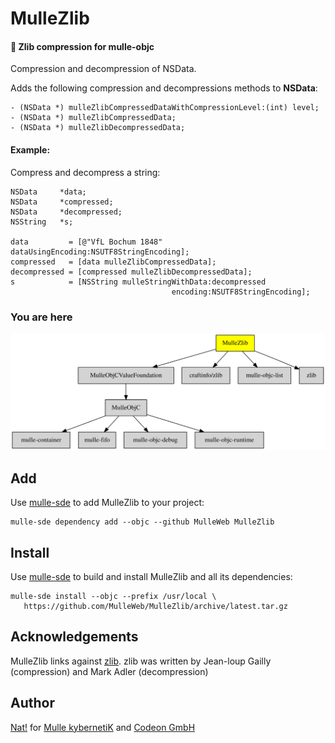 # MulleZlib

#### 🐘 Zlib compression for mulle-objc

Compression and decompression of NSData.

Adds the following compression and decompressions methods to **NSData**:

```
- (NSData *) mulleZlibCompressedDataWithCompressionLevel:(int) level;
- (NSData *) mulleZlibCompressedData;
- (NSData *) mulleZlibDecompressedData;
```

#### Example:

Compress and decompress a string:

```
NSData     *data;
NSData     *compressed;
NSData     *decompressed;
NSString   *s;

data         = [@"VfL Bochum 1848" dataUsingEncoding:NSUTF8StringEncoding];
compressed   = [data mulleZlibCompressedData];
decompressed = [compressed mulleZlibDecompressedData];
s            = [NSString mulleStringWithData:decompressed
                                    encoding:NSUTF8StringEncoding];
```


### You are here

![Overview](overview.dot.svg)


## Add

Use [mulle-sde](//github.com/mulle-sde) to add MulleZlib to your project:

```
mulle-sde dependency add --objc --github MulleWeb MulleZlib
```

## Install

Use [mulle-sde](//github.com/mulle-sde) to build and install MulleZlib and
all its dependencies:

```
mulle-sde install --objc --prefix /usr/local \
   https://github.com/MulleWeb/MulleZlib/archive/latest.tar.gz
```

## Acknowledgements

MulleZlib links against [zlib](https://www.zlib.net/). zlib was written by
Jean-loup Gailly (compression) and Mark Adler (decompression)


## Author

[Nat!](//www.mulle-kybernetik.com/weblog) for
[Mulle kybernetiK](//www.mulle-kybernetik.com) and
[Codeon GmbH](//www.codeon.de)
